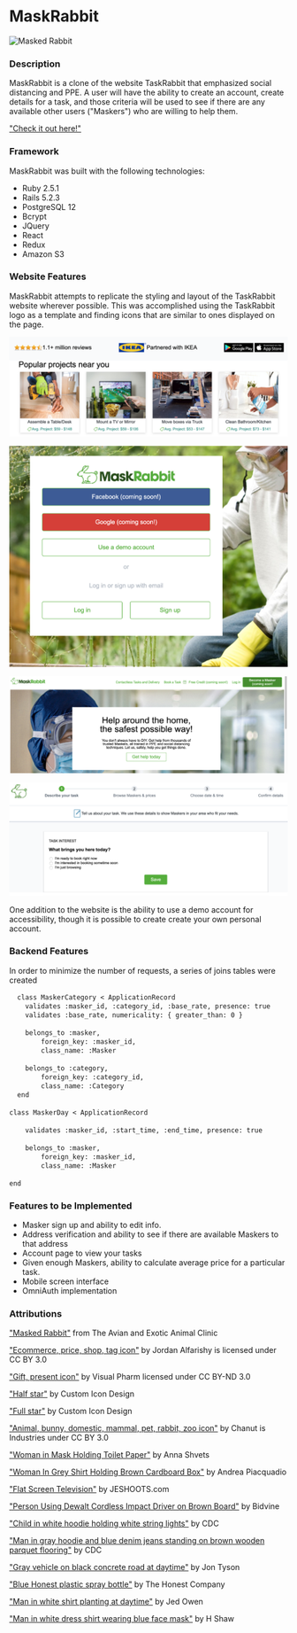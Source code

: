 # MaskRabbit


![Masked Rabbit](https://images.squarespace-cdn.com/content/v1/5c8fbfe87d0c914f25ad6fa4/1584113952445-ZB8MYADTXJGGIYRXMPUB/ke17ZwdGBToddI8pDm48kLkXF2pIyv_F2eUT9F60jBl7gQa3H78H3Y0txjaiv_0fDoOvxcdMmMKkDsyUqMSsMWxHk725yiiHCCLfrh8O1z4YTzHvnKhyp6Da-NYroOW3ZGjoBKy3azqku80C789l0iyqMbMesKd95J-X4EagrgU9L3Sa3U8cogeb0tjXbfawd0urKshkc5MgdBeJmALQKw/Rabbit+with+mask.jpg?format=1500w)

### Description

MaskRabbit is a clone of the website TaskRabbit that emphasized social distancing and PPE. 
A user will have the ability to create an account, create details for a task, 
and those criteria will be used to see if there are any available other users 
("Maskers") who are willing to help them.

["Check it out here!"](https://maskrabbit.herokuapp.com/)

### Framework

MaskRabbit was built with the following technologies:
- Ruby 2.5.1
- Rails 5.2.3
- PostgreSQL 12
- Bcrypt
- JQuery
- React
- Redux
- Amazon S3

### Website Features

MaskRabbit attempts to replicate the styling and layout of the TaskRabbit website 
wherever possible. This was accomplished using the TaskRabbit logo as a template 
and finding icons that are similar to ones displayed on the page.

![MaskRabbit categories example](app/assets/images/screenshot_categories.png "MaskRabbit categories example")

![MaskRabbit login example](app/assets/images/screenshot_login.png "MaskRabbit login example")

![MaskRabbit splash example](app/assets/images/screenshot_splash.png "MaskRabbit splash example")

![MaskRabbit task creation example](app/assets/images/screenshot_task_creation.png "MaskRabbit task creation example")

One addition to the website is the ability to use a demo account for accessibility, though it is possible to create create your own personal account. <br>

### Backend Features

In order to minimize the number of requests, a series of joins tables were created
```
  class MaskerCategory < ApplicationRecord
    validates :masker_id, :category_id, :base_rate, presence: true
    validates :base_rate, numericality: { greater_than: 0 }

    belongs_to :masker,
        foreign_key: :masker_id,
        class_name: :Masker

    belongs_to :category,
        foreign_key: :category_id,
        class_name: :Category
  end

class MaskerDay < ApplicationRecord

    validates :masker_id, :start_time, :end_time, presence: true

    belongs_to :masker,
        foreign_key: :masker_id,
        class_name: :Masker

end
```


<!-- ![Philadelphia's Magic Gardens. This place was so cool!](/assets/images/philly-magic-gardens.jpg "Philadelphia's Magic Gardens") -->

 <!-- (## Your one-stop shop for services provided by people in PPE and trained in social distancing.
(### A TaskRabbit clone -->

### Features to be Implemented
- Masker sign up and ability to edit info.
- Address verification and ability to see if there are available Maskers to that address
- Account page to view your tasks
- Given enough Maskers, ability to calculate average price for a particular task.
- Mobile screen interface
- OmniAuth implementation

### Attributions

["Masked Rabbit"](https://images.squarespace-cdn.com/content/v1/5c8fbfe87d0c914f25ad6fa4/1584113952445-ZB8MYADTXJGGIYRXMPUB/ke17ZwdGBToddI8pDm48kLkXF2pIyv_F2eUT9F60jBl7gQa3H78H3Y0txjaiv_0fDoOvxcdMmMKkDsyUqMSsMWxHk725yiiHCCLfrh8O1z4YTzHvnKhyp6Da-NYroOW3ZGjoBKy3azqku80C789l0iyqMbMesKd95J-X4EagrgU9L3Sa3U8cogeb0tjXbfawd0urKshkc5MgdBeJmALQKw/Rabbit+with+mask.jpg?format=1500w) from The Avian and Exotic Animal Clinic

["Ecommerce, price, shop, tag icon"](https://www.iconfinder.com/icons/4177555/ecommerce_price_shop_tag_icon) by Jordan Alfarishy is licensed under CC BY 3.0

["Gift, present icon"](https://www.iconfinder.com/icons/172472/gift_present_icon) by Visual Pharm licensed under CC BY-ND 3.0

["Half star"](https://www.iconfinder.com/icons/49625/half_rating_star_icon) by Custom Icon Design

["Full star"](https://www.iconfinder.com/icons/49624/bookmark_favorite_full_rating_star_icon) by Custom Icon Design

["Animal, bunny, domestic, mammal, pet, rabbit, zoo icon"](https://www.iconfinder.com/icons/3406425/animal_bunny_domestic_mammal_pet_rabbit_zoo_icon) by Chanut is Industries under CC BY 3.0

["Woman in Mask Holding Toilet Paper"](https://www.pexels.com/photo/woman-in-mask-holding-toilet-paper-3962337/) by Anna Shvets

["Woman In Grey Shirt Holding Brown Cardboard Box"](https://www.pexels.com/photo/woman-in-grey-shirt-holding-brown-cardboard-box-761999/) by Andrea Piacquadio

["Flat Screen Television"](https://www.pexels.com/photo/flat-screen-television-1201996/) by JESHOOTS.com

["Person Using Dewalt Cordless Impact Driver on Brown Board"](https://www.pexels.com/photo/person-using-dewalt-cordless-impact-driver-on-brown-board-1249611/)
 by Bidvine

 ["Child in white hoodie holding white string lights"](https://unsplash.com/photos/YP3H19jkOwk) by CDC

 ["Man in gray hoodie and blue denim jeans standing on brown wooden parquet flooring"](https://unsplash.com/photos/jjrXvzbqC5E) by CDC

 ["Gray vehicle on black concrete road at daytime"](https://unsplash.com/photos/E7JP5mFbvBY) by Jon Tyson

 ["Blue Honest plastic spray bottle"](https://unsplash.com/photos/Ua9AK-pZ5cw) by The Honest Company

["Man in white shirt planting at daytime"](https://unsplash.com/photos/1JgUGDdcWnM) by Jed Owen

["Man in white dress shirt wearing blue face mask"](https://unsplash.com/photos/UhOIDLhhIcI) by H Shaw

